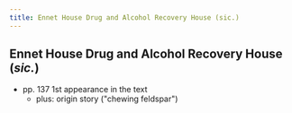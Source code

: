 ```yaml
---
title: Ennet House Drug and Alcohol Recovery House (sic.)
---
```


Ennet House Drug and Alcohol Recovery House (*sic.*)
----------------------------------------------------

* pp. 137 1st appearance in the text
  * plus: origin story ("chewing feldspar")